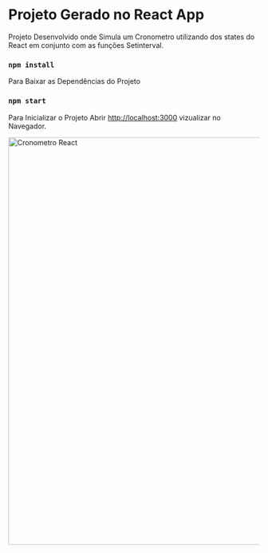 # Projeto Gerado no  React App

Projeto Desenvolvido onde Simula um Cronometro utilizando dos states do React em conjunto com as funções Setinterval. 

### `npm install`

Para Baixar as Dependências do Projeto 

### `npm start`

Para Inicializar o Projeto 
Abrir [http://localhost:3000](http://localhost:3000) vizualizar no Navegador. 

<img width="817" alt="Cronometro React" src="https://user-images.githubusercontent.com/60220406/104110175-ba1cb800-52b3-11eb-9f64-7fdd9bcb62f7.png">


